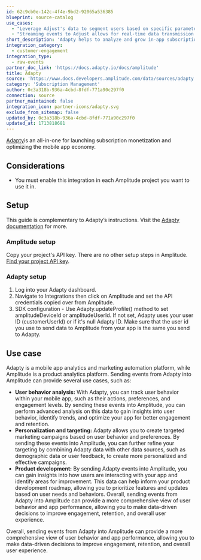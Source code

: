 ```yaml
---
id: 62c9cb0e-142c-4f4e-9bd2-92065a536385
blueprint: source-catalog
use_cases:
  - "Leverage Adjust's data to segment users based on specific parameters like ad group or network, enabling a granular analysis of how different advertising efforts impact user engagement, conversion, and retention."
  - "Streaming events to Adjust allows for real-time data transmission from your application to Adjust's platform, enabling immediate analysis and optimization of your marketing efforts."
short_description: 'Adapty helps to analyze and grow in-app subscriptions, integrate in-app purchases within a few hours, and run monetization experiments faster and cheaper.'
integration_category:
  - customer-engagement
integration_type:
  - raw-events
partner_doc_link: 'https://docs.adapty.io/docs/amplitude'
title: Adapty
source: 'https://www.docs.developers.amplitude.com/data/sources/adapty'
category: 'Subscription Management'
author: 0c3a318b-936a-4cbd-8fdf-771a90c297f0
connection: source
partner_maintained: false
integration_icon: partner-icons/adapty.svg
exclude_from_sitemap: false
updated_by: 0c3a318b-936a-4cbd-8fdf-771a90c297f0
updated_at: 1713818681
---
```

[Adapty](https://adapty.io/)is an all-in-one for launching subscription monetization and optimizing the mobile app economy.

## Considerations

- You must enable this integration in each Amplitude project you want to use it in.

## Setup

This guide is complementary to Adapty’s instructions. Visit the [Adapty documentation](https://docs.adapty.io/docs/amplitude) for more.

### Amplitude setup

Copy your project's API key. There are no other setup steps in Amplitude. [Find your project API key](../../analytics/find-api-credentials.md).

### Adapty setup

1. Log into your Adapty dashboard.
2. Navigate to Integrations then click on Amplitude and set the API credentials copied over from Amplitude.
3. SDK configuration - Use Adapty.updateProfile() method to set amplitudeDeviceId or amplitudeUserId. If not set, Adapty uses your user ID (customerUserId) or if it's null Adapty ID. Make sure that the user id you use to send data to Amplitude from your app is the same you send to Adapty.

## Use case

Adapty is a mobile app analytics and marketing automation platform, while Amplitude is a product analytics platform. Sending events from Adapty into Amplitude can provide several use cases, such as:

- **User behavior analysis:** With Adapty, you can track user behavior within your mobile app, such as their actions, preferences, and engagement levels. By sending these events into Amplitude, you can perform advanced analysis on this data to gain insights into user behavior, identify trends, and optimize your app for better engagement and retention.
- **Personalization and targeting:** Adapty allows you to create targeted marketing campaigns based on user behavior and preferences. By sending these events into Amplitude, you can further refine your targeting by combining Adapty data with other data sources, such as demographic data or user feedback, to create more personalized and effective campaigns.
- **Product development:** By sending Adapty events into Amplitude, you can gain insights into how users are interacting with your app and identify areas for improvement. This data can help inform your product development roadmap, allowing you to prioritize features and updates based on user needs and behaviors.
Overall, sending events from Adapty into Amplitude can provide a more comprehensive view of user behavior and app performance, allowing you to make data-driven decisions to improve engagement, retention, and overall user experience.

Overall, sending events from Adapty into Amplitude can provide a more comprehensive view of user behavior and app performance, allowing you to make data-driven decisions to improve engagement, retention, and overall user experience.